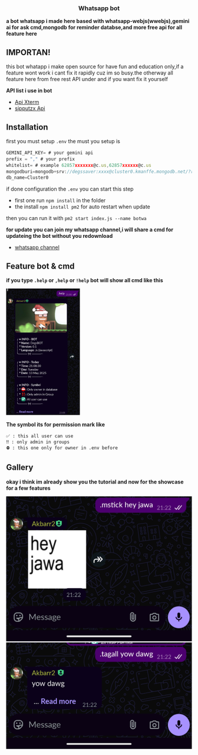 <h3 align='center'>Whatsapp bot</h3>

**a bot whatsapp i made here based with whatsapp-webjs(wwebjs),gemini ai for ask cmd,mongodb for reminder databse,and more free api for all feature here**

## IMPORTAN!
this bot whatapp i make open source for have fun and education only,if a feature wont work i cant fix it rapidly cuz im so busy.the otherway all feature here from free rest API under and if you want fix it yourself

**API list i use in bot**
- [Api Xterm](https://xtermai.xyz/)
- [sipputzx Api](api.siputzx.my.id)

## Installation
first you must setup ```.env``` 
the must you setup is
```js
GEMINI_API_KEY= # your gemini api
prefix = "," # your prefix 
whitelist= # example 62857xxxxxxx@c.us,62857xxxxxx@c.us
mongodburi=mongodb+srv://degssaver:xxxx@cluster0.kmanffe.mongodb.net/?retryWrites=true&w=majority&appName=Cluster0
db_name=Cluster0
```
if done configuration the ```.env``` you can start this step
- first one run ```npm install``` in the folder
- the install ```npm install pm2``` for auto restart when update
  
then you can run it with ```pm2 start index.js --name botwa```

**for update you can join my whatsapp channel,i will share a cmd for updateing the bot without you redownload**
- [whatsapp channel](https://whatsapp.com/channel/0029Vb5mnJ58V0tgecOVh21J)

## Feature bot & cmd
**if you type ```.help``` or  ```,help``` or  ```!help``` bot will show all cmd like this**

<img src="./img/demo.jpg" alt="alt text" width="200"/>

**The symbol its for permission mark like**

```
✅ : this all user can use
‼️ : only admin in groups
⛔ : this one only for owner in .env before
```

## Gallery
**okay i think im already show you the tutorial and now for the showcase for a few features**

![1](./img/feature1.jpg)
![1](./img/feature2.jpg)

